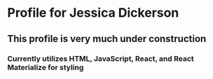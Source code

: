 # Profile for Jessica Dickerson

## This profile is very much under construction

### Currently utilizes HTML, JavaScript, React, and React Materialize for styling
